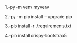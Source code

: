 1.-py -m venv myvenv

2.-py -m pip install  --upgrade pip

3.-pip install -r .\requirements.txt

4.-pip install crispy-bootstrap5  
